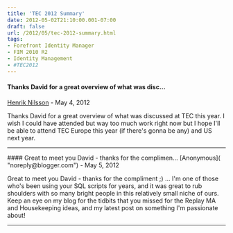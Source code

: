 ```yaml
---
title: 'TEC 2012 Summary'
date: 2012-05-02T21:10:00.001-07:00
draft: false
url: /2012/05/tec-2012-summary.html
tags: 
- Forefront Identity Manager
- FIM 2010 R2
- Identity Management
- #TEC2012
---
```


#### Thanks David for a great overview of what was disc...
[Henrik Nilsson](https://www.blogger.com/profile/18443138260083249969 "noreply@blogger.com") - <time datetime="2012-05-03T10:43:38.144-07:00">May 4, 2012</time>

Thanks David for a great overview of what was discussed at TEC this year. I wish I could have attended but way too much work right now but I hope I'll be able to attend TEC Europe this year (if there's gonna be any) and US next year.
<hr />
#### Great to meet you David - thanks for the complimen...
[Anonymous]( "noreply@blogger.com") - <time datetime="2012-05-11T20:02:09.533-07:00">May 5, 2012</time>

Great to meet you David - thanks for the compliment ;) ... I'm one of those who's been using your SQL scripts for years, and it was great to rub shoulders with so many bright people in this relatively small niche of ours. Keep an eye on my blog for the tidbits that you missed for the Replay MA and Housekeeping ideas, and my latest post on something I'm passionate about!
<hr />
